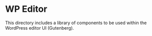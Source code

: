 WP Editor
==========

This directory includes a library of components to be used within the WordPress editor UI (Gutenberg).
